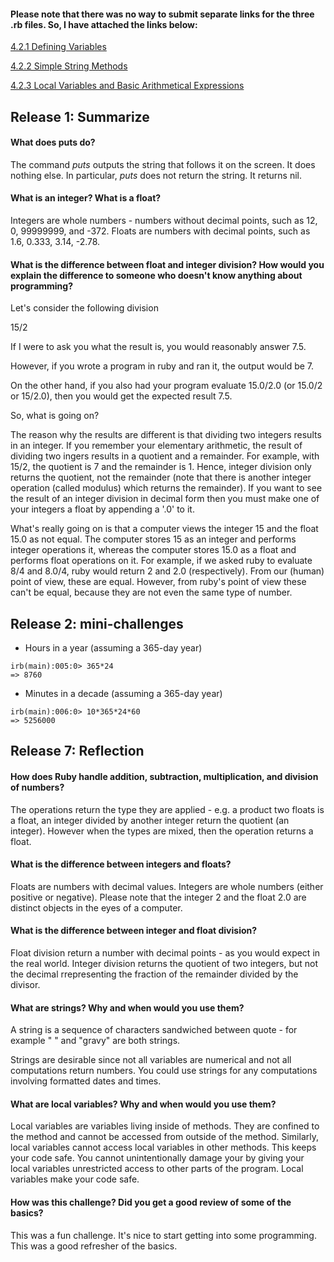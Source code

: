 
#### Please note that there was no way to submit separate links for the three .rb files. So, I have attached the links below:

[4.2.1 Defining Variables](https://github.com/ugaliguy/phase-0/blob/master/week-4/defining-variables.rb)

[4.2.2 Simple String Methods](https://github.com/ugaliguy/phase-0/blob/master/week-4/simple-string.rb)

[4.2.3 Local Variables and Basic Arithmetical Expressions](https://github.com/ugaliguy/phase-0/blob/master/week-4/basic-math.rb)

## Release 1: Summarize

#### What does puts do?

The command *puts* outputs the string that follows it on the screen. It does nothing else. In particular, *puts* does not return the string.
It returns nil.

#### What is an integer? What is a float?

Integers are whole numbers - numbers without decimal points, such as 12, 0, 99999999, and -372.
Floats are numbers with decimal points, such as 1.6, 0.333, 3.14, -2.78.

#### What is the difference between float and integer division? How would you explain the difference to someone who doesn't know anything about programming?

Let's consider the following division

15/2

If I were to ask you what the result is, you would reasonably answer 7.5.

However, if you wrote a program in ruby and ran it, the output would be 7.

On the other hand, if you also had your program evaluate 15.0/2.0 (or 15.0/2 or 15/2.0), then you would get the expected result 7.5.

So, what is going on?

The reason why the results are different is that dividing two integers results in an integer.
If you remember your elementary arithmetic, the result of dividing two ingers results in a quotient and a remainder.
For example, with 15/2, the quotient is 7 and the remainder is 1.
Hence, integer division only returns the quotient, not the remainder (note that there is another integer operation (called modulus) which returns the remainder).
If you want to see the result of an integer division in decimal form then you must make one of your integers a float by appending a '.0' to it.

What's really going on is that a computer views the integer 15 and the float 15.0 as not equal. The computer stores 15 as an integer and performs integer operations it, whereas the computer stores 15.0 as a float and performs float operations on it. For example, if we asked ruby to evaluate 8/4 and 8.0/4, ruby would return 2 and 2.0 (respectively). From our (human) point of view, these are equal. However, from ruby's point of view these can't be equal, because they are not even the same type of number.

## Release 2: mini-challenges

* Hours in a year (assuming a 365-day year)

```
irb(main):005:0> 365*24
=> 8760
```

* Minutes in a decade (assuming a 365-day year)

```
irb(main):006:0> 10*365*24*60
=> 5256000

```

## Release 7: Reflection

#### How does Ruby handle addition, subtraction, multiplication, and division of numbers?

The operations return the type they are applied - e.g. a product two floats is a float, an integer divided by another integer return the quotient (an integer).
However when the types are mixed, then the operation returns a float.

#### What is the difference between integers and floats?

Floats are numbers with decimal values. Integers are whole numbers (either positive or negative).
Please note that the integer 2 and the float 2.0 are distinct objects in the eyes of a computer.

#### What is the difference between integer and float division?

Float division return a number with decimal points - as you would expect in the real world.
Integer division returns the quotient of two integers, but not the decimal rrepresenting the fraction of the remainder divided by the divisor.

#### What are strings? Why and when would you use them?

A string is a sequence of characters sandwiched between quote - for example " " and  "gravy" are both strings.

Strings are desirable since not all variables are numerical and not all computations return numbers. You could use strings for any computations involving formatted dates and times. 

#### What are local variables? Why and when would you use them?

Local variables are variables living inside of methods. They are confined to the method and cannot be accessed from outside of the method. Similarly, local variables cannot access local variables in other methods. This keeps your code safe. You cannot unintentionally damage your by giving your local variables unrestricted access to other parts of the program. Local variables make your code safe.


#### How was this challenge? Did you get a good review of some of the basics?

This was a fun challenge. It's nice to start getting into some programming.
This was a good refresher of the basics.